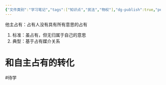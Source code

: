```yaml
---
{"文件类别":"学习笔记","tags":["知识点","民法","物权"],"dg-publish":true,"permalink":"/学习笔记studyup/物权法学/他主占有/","dgPassFrontmatter":true,"created":"2024-10-18T09:00:12.082+08:00","updated":"2024-10-25T12:30:03.329+08:00"}
---
```


他主占有：占有人没有具有所有意思的占有
1. 标准：虽占有，但无归属于自己的意思
2. 典型：基于占有媒介关系
# 和自主占有的转化
#待学